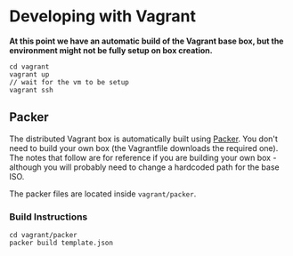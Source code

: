 # Developing with Vagrant

**At this point we have an automatic build of the Vagrant base box, but the environment might not be fully setup on box creation.**

```
cd vagrant
vagrant up
// wait for the vm to be setup
vagrant ssh
```

## Packer

The distributed Vagrant box is automatically built using [Packer](http://www.packer.io/). You don't need to build your own box (the Vagrantfile downloads the required one). The notes that follow are for reference if you are building your own box - although you will probably need to change a hardcoded path for the base ISO.

The packer files are located inside `vagrant/packer`.

### Build Instructions
```
cd vagrant/packer
packer build template.json
```